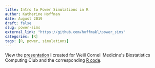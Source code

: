 ```yaml
---
title: Intro to Power Simulations in R
author: Katherine Hoffman
date: August 2019
draft: false
slug: power-sims
external_link: "https://github.com/hoffmakl/power_sims"
categories: [R]
tags: [R, power, simulations]
---
```


View the [presentation](https://wcm-computing-club.github.io/file_slides/Power%20Simulations%20in%20R.pdf) I created for Weill Cornell Medicine's Biostatistics Computing Club and the corresponding [R code](https://github.com/hoffmakl/power_sims/blob/master/slr_sim).
